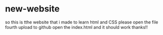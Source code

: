 # new-website
so this is tthe website that i made to learn html and CSS
please open the file fourth upload to github
open the index.html and it should work
thanks!!

